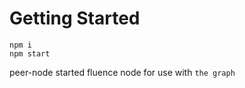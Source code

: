 # Getting Started

```bush
npm i
npm start
```

peer-node started fluence node for use with `the graph` 
